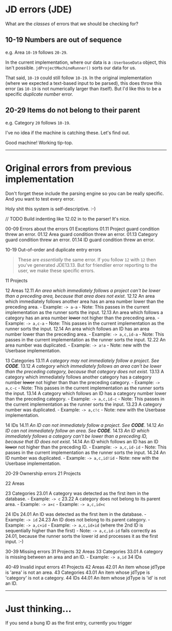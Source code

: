 # JD errors (JDE)

What are the *classes* of errors that we should be checking for?

## 10-19 Numbers are out of sequence

e.g. Area `10-19` follows `20-29`.

In the current implementation, where our data is a `:UserbaseData` object, this isn't possible. `jdProjectMachineRunner()` sorts our data for us.

That said, `10-19` could still follow `10-19`. In the original implementation (where we expected a text-based input to be parsed), this does throw this error (as `10-19` is not numerically larger than itself). But I'd like this to be a specific *duplicate number* error.

## 20-29 Items do not belong to their parent

e.g. Category `20` follows `10-19`.

I've no idea if the machine is catching these. Let's find out.

Good machine! Working tip-top.

---

# Original errors from previous implementation

Don't forget these include the parsing engine so you can be really specific.
And you want to test every error.

Holy shit this system is self-descriptive. :-)

// TODO Build indenting like 12.02 in to the parser! It's nice.

00-09     Errors about the errors
   01     Exceptions
   01.11  Project guard condition threw an error.
   01.12  Area guard condition threw an error.
   01.13  Category guard condition threw an error.
   01.14  ID guard condition threw an error.

10-19     Out-of-order and duplicate entry errors
> These are *essentially* the same error. If you follow `12` with `12` then you've generated JDE13.13. But for friendlier error reporting to the user, we make these specific errors.

   11     Projects

   12     Areas
   12.11  *An area which immediately follows a project can't be lower than*
          *a preceding area, because that area does not exist.*
   12.12  An area which immediately follows another area has an area number
          lower than the preceding area.
          - Example: `-> a-a`
          - Note: This passes in the current implementation as the runner sorts the input.
   12.13  An area which follows a category has an area number ~~lower~~
          not higher than the preceding area.
          - Example: `-> a,c-a`
          - Note: This passes in the current implementation as the runner sorts the input.
   12.14  An area which follows an ID has an area number lower than the
          preceding area.
          - Example: `-> a,c,id-a`
          - Note: This passes in the current implementation as the runner sorts the input.
   12.22  An area number was duplicated.
          - Example: `-> a!a`
          - Note: new with the Userbase implementation.

   13 Categories
   13.11  *A category may not immediately follow a project. See **CODE***.
   13.12  *A category which immediately follows an area can't be lower than*
          *the preceding category, because that category does not exist.*
   13.13  A category which immediately follows another category has a category
          number ~~lower~~ not higher than than the preceding category.
          - Example: `-> a,c-c`
          - Note: This passes in the current implementation as the runner sorts the input.
   13.14  A category which follows an ID has a category number lower than the
          preceding category.
          - Example: `-> a,c,id-c`
          - Note: This passes in the current implementation as the runner sorts the input.
   13.23  A category number was duplicated.
          - Example: `-> a,c!c`
          - Note: new with the Userbase implementation.

   14 IDs
   14.11  *An ID can not immediately follow a project. See **CODE***.
   14.12  *An ID can not immediately follow an area. See **CODE**.*
   14.13  *An ID which immediately follows a category can't be lower than*
          *a preceding ID, because that ID does not exist.*
   14.14  An ID which follows an ID has an ID ~~lower~~ not higher than
          the preceding ID.
          - Example: `-> a,c,id-id`
          - Note: This passes in the current implementation as the runner sorts the input.
   14.24  An ID number was duplicated.
          - Example: `-> a,c,id!id`
          - Note: new with the Userbase implementation.

20-29     Ownership errors
   21     Projects

   22     Areas

   23     Categories
   23.01  A category was detected as the first item in the database.
          - Example: `-> c`
   23.22  A category does not belong to its parent area.
          - Example: `-> a×c`
          - Example: `-> a,c,id×c`

   24     IDs
   24.01  An ID was detected as the first item in the database.
          - Example: `-> id`
   24.23  An ID does not belong to its parent category.
          - Example: `-> a,c×id`
          - Example: `-> a,c,id×id` (where the 2nd ID is sequentially higher than the first)
          - Note: `-> a,c,id-id` fails correctly as 24.01, because the runner sorts the lower id and processes it as the first input. :-)
   
30-39     Missing errors
   31     Projects
   32     Areas
   33     Categories
   33.01  A category is missing between an area and an ID.
          - Example: `-> a,id`
   34     IDs

40-49     Invalid input errors
   41     Projects
   42     Areas
   42.01  An item whose jdType is 'area' is not an area.
   43     Categories
   43.01  An item whose jdType is 'category' is not a category.
   44     IDs 
   44.01  An item whose jdType is 'id' is not an ID.

---

# Just thinking...

If you send a bung ID as the first entry, currently you trigger 